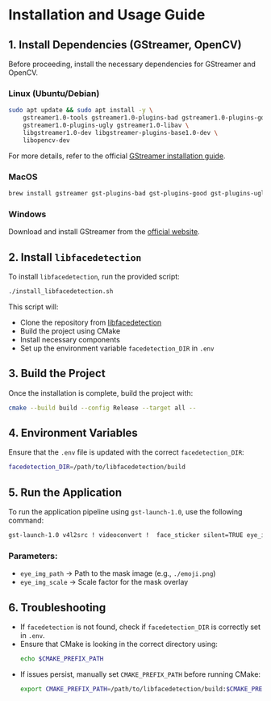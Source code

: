 # Installation and Usage Guide

## 1. Install Dependencies (GStreamer, OpenCV)

Before proceeding, install the necessary dependencies for GStreamer and OpenCV.

### **Linux (Ubuntu/Debian)**

```bash
sudo apt update && sudo apt install -y \ 
    gstreamer1.0-tools gstreamer1.0-plugins-bad gstreamer1.0-plugins-good \ 
    gstreamer1.0-plugins-ugly gstreamer1.0-libav \ 
    libgstreamer1.0-dev libgstreamer-plugins-base1.0-dev \ 
    libopencv-dev
```

For more details, refer to the official [GStreamer installation guide](https://gstreamer.freedesktop.org/documentation/installing/on-linux.html?gi-language=c).

### **MacOS**

```bash
brew install gstreamer gst-plugins-bad gst-plugins-good gst-plugins-ugly gst-libav opencv
```

### **Windows**

Download and install GStreamer from the [official website](https://gstreamer.freedesktop.org/documentation/installing/index.html?gi-language=c).

## 2. Install `libfacedetection`

To install `libfacedetection`, run the provided script:

```bash
./install_libfacedetection.sh
```

This script will:

- Clone the repository from [libfacedetection](https://github.com/ShiqiYu/libfacedetection)
- Build the project using CMake
- Install necessary components
- Set up the environment variable `facedetection_DIR` in `.env`

## 3. Build the Project

Once the installation is complete, build the project with:

```bash
cmake --build build --config Release --target all --
```

## 4. Environment Variables

Ensure that the `.env` file is updated with the correct `facedetection_DIR`:

```bash
facedetection_DIR=/path/to/libfacedetection/build
```

## 5. Run the Application

To run the application pipeline using `gst-launch-1.0`, use the following command:

```bash
gst-launch-1.0 v4l2src ! videoconvert !  face_sticker silent=TRUE eye_img_path="./emoji.png" eye_img_scale=0.3 ! videoconvert ! xvimagesink sync=false
```

### Parameters:

- `eye_img_path` → Path to the mask image (e.g., `./emoji.png`)
- `eye_img_scale` → Scale factor for the mask overlay


## 6. Troubleshooting

- If `facedetection` is not found, check if `facedetection_DIR` is correctly set in `.env`.
- Ensure that CMake is looking in the correct directory using:
  ```bash
  echo $CMAKE_PREFIX_PATH
  ```
- If issues persist, manually set `CMAKE_PREFIX_PATH` before running CMake:
  ```bash
  export CMAKE_PREFIX_PATH=/path/to/libfacedetection/build:$CMAKE_PREFIX_PATH
  ```

